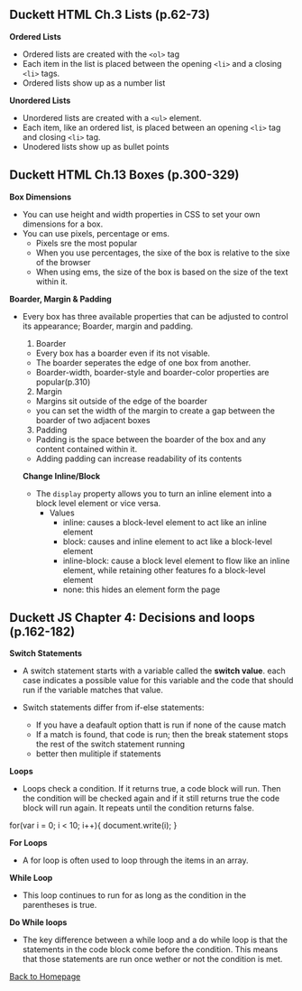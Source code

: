 ## Duckett HTML Ch.3 Lists (p.62-73)

**Ordered Lists**

- Ordered lists are created with the `<ol>` tag
- Each item in the list is placed between the opening `<li>` and a closing `<li>` tags.
- Ordered lists show up as a number list

**Unordered Lists**

- Unordered lists are created with a `<ul>` element.
- Each item, like an ordered list, is placed between an opening `<li>` tag and closing `<li>` tag.
- Unodered lists show up as bullet points

## Duckett HTML Ch.13 Boxes (p.300-329)

**Box Dimensions**

- You can use height and width properties in CSS to set your own dimensions for a box.
- You can use pixels, percentage or ems.
  - Pixels sre the most popular
  - When you use percentages, the sixe of the box is relative to the sixe of the browser
  - When using ems, the size of the box is based on the size of the text within it.

**Boarder, Margin & Padding**

- Every box has three available properties that can be adjusted to control its appearance; Boarder, margin and padding.
  1. Boarder
    - Every box has a boarder even if its not visable.
    - The boarder seperates the edge of one box from another.
    - Boarder-width, boarder-style and boarder-color properties are popular(p.310)
  2. Margin
    - Margins sit outside of the edge of the boarder
    - you can set the width of the margin to create a gap between the boarder of two adjacent boxes
  3. Padding
    - Padding is the space between the boarder of the box and any content contained within it.
    - Adding padding can increase readability of its contents

    **Change Inline/Block**

    - The `display` property allows you to turn an inline element into a block level element or vice versa.
      - Values
        - inline: causes a block-level element to act like an inline element
        - block: causes and inline element to act like a block-level element 
        - inline-block: cause a block level element to flow like an inline element, while retaining other features fo a block-level element
        - none: this hides an element form the page
        
## Duckett JS Chapter 4: Decisions and loops (p.162-182)

**Switch Statements**

- A switch statement starts with a variable called the **switch value**. each case indicates a possible value for this variable and the code that should run if the variable matches that value.

- Switch statements differ from if-else statements:

  - If you have a deafault option thatt is run if none of the cause match
  - If a match is found, that code is run; then the break statement stops the rest of the switch statement running
  - better then mulitiple if statements

**Loops**

- Loops check a condition. If it returns true, a code block will run. Then the condition will be checked again and if it still returns true the code block will run again. It repeats until the condition returns false.

for(var i = 0; i < 10; i++){
    document.write(i);
}

**For Loops** 
 
 - A for loop is often used to loop through the items in an array.
 
**While Loop**

- This loop continues to run for as long as the condition in the parentheses is true.

**Do While loops**

- The key difference between a while loop and a do while loop is that the statements in the code block come before the condition. This means that those statements are run once wether or not the condition is met.

[Back to Homepage](https://ashcaz.github.io/reading-notes)